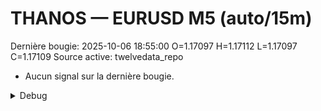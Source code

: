 # THANOS — EURUSD M5 (auto/15m)
Dernière bougie: 2025-10-06 18:55:00  O=1.17097  H=1.17112  L=1.17097  C=1.17109
Source active: twelvedata_repo

- Aucun signal sur la dernière bougie.

<details><summary>Debug</summary>

- TD_API_KEY manquant.

</details>